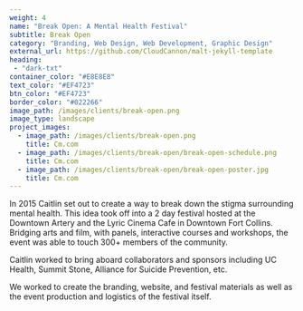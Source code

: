 ```yaml
---
weight: 4
name: "Break Open: A Mental Health Festival"
subtitle: Break Open
category: "Branding, Web Design, Web Development, Graphic Design"
external_url: https://github.com/CloudCannon/malt-jekyll-template
heading:
 - "dark-txt"
container_color: "#E8E8E8"
text_color: "#EF4723"
btn_color: "#EF4723"
border_color: "#022266"
image_path: /images/clients/break-open.png
image_type: landscape
project_images:
  - image_path: /images/clients/break-open.png
    title: Cm.com
  - image_path: /images/clients/break-open/break-open-schedule.png
    title: Cm.com
  - image_path: /images/clients/break-open/break-open-poster.jpg
    title: Cm.com
---
```


In 2015 Caitlin set out to create a way to break down the stigma surrounding mental health. This idea took off into a 2 day festival hosted at the Downtown Artery and the Lyric Cinema Cafe in Downtown Fort Collins. Bridging arts and film, with panels, interactive courses and workshops, the event was able to touch 300+ members of the community.

Caitlin worked to bring aboard collaborators and sponsors including UC Health, Summit Stone, Alliance for Suicide Prevention, etc.

We worked to create the branding, website, and festival materials as well as the event production and logistics of the festival itself.